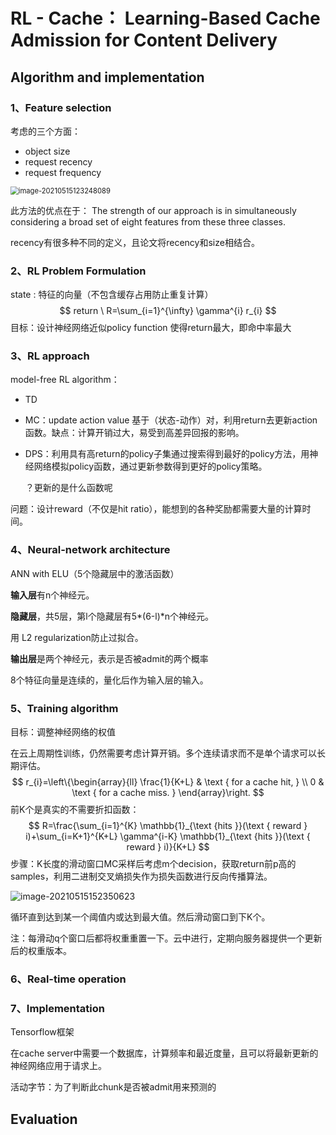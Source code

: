 # RL - Cache： Learning-Based Cache Admission for Content Delivery

## Algorithm and implementation
### 1、Feature selection

考虑的三个方面：

- object size
- request recency
- request frequency

<img src="https://littlefisher.oss-cn-beijing.aliyuncs.com/images/image-20210515123248089.png" alt="image-20210515123248089" style="zoom:80%;" />

此方法的优点在于： The strength of our approach is in simultaneously considering a broad set of eight features from these three classes.

recency有很多种不同的定义，且论文将recency和size相结合。

### 2、RL Problem Formulation

state : 特征的向量（不包含缓存占用防止重复计算）
$$
return \ R=\sum_{i=1}^{\infty} \gamma^{i} r_{i}
$$
目标：设计神经网络近似policy function 使得return最大，即命中率最大

### 3、RL approach

model-free RL algorithm：

- TD

- MC：update action value 基于（状态-动作）对，利用return去更新action函数。缺点：计算开销过大，易受到高差异回报的影响。

- DPS：利用具有高return的policy子集通过搜索得到最好的policy方法，用神经网络模拟policy函数，通过更新参数得到更好的policy策略。

  ？更新的是什么函数呢

问题：设计reward（不仅是hit ratio），能想到的各种奖励都需要大量的计算时间。

### 4、Neural-network architecture

ANN with ELU（5个隐藏层中的激活函数）

**输入层**有n个神经元。

**隐藏层**，共5层，第l个隐藏层有5\*(6-l)\*n个神经元。

用 L2 regularization防止过拟合。

**输出层**是两个神经元，表示是否被admit的两个概率

8个特征向量是连续的，量化后作为输入层的输入。

### 5、Training algorithm

目标：调整神经网络的权值

在云上周期性训练，仍然需要考虑计算开销。多个连续请求而不是单个请求可以长期评估。
$$
r_{i}=\left\{\begin{array}{ll}
\frac{1}{K+L} & \text { for a cache hit, } \\
0 & \text { for a cache miss. }
\end{array}\right.
$$
前K个是真实的不需要折扣函数：
$$
R=\frac{\sum_{i=1}^{K} \mathbb{1}_{\text {hits }}(\text { reward } i)+\sum_{i=K+1}^{K+L} \gamma^{i-K} \mathbb{1}_{\text {hits }}(\text { reward } i)}{K+L}
$$
步骤：K长度的滑动窗口MC采样后考虑m个decision，获取return前p高的samples，利用二进制交叉熵损失作为损失函数进行反向传播算法。

![image-20210515152350623](https://littlefisher.oss-cn-beijing.aliyuncs.com/images/image-20210515152350623.png)

循环直到达到某一个阈值内或达到最大值。然后滑动窗口到下K个。

注：每滑动q个窗口后都将权重重置一下。云中进行，定期向服务器提供一个更新后的权重版本。

### 6、Real-time operation

### 7、Implementation

Tensorflow框架

在cache server中需要一个数据库，计算频率和最近度量，且可以将最新更新的神经网络应用于请求上。

活动字节：为了判断此chunk是否被admit用来预测的

## Evaluation





















